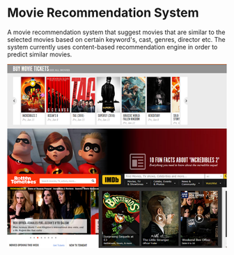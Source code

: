 # Movie Recommendation System
A movie recommendation system that suggest movies that are similar to the selected movies based on certain keyword's, cast, genres, director etc. The system currently uses content-based recommendation engine in order to predict similar movies.


![alt text](https://github.com/surajsgoel/Movie_Recommendation_System/blob/main/movies.png)
